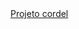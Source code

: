 
<html>
<header>
<meta charset="UTF-8">
</header>
<body>
<a href="https://diegocsil.github.io/projeto-cordel/" target="_blank">Projeto cordel</a>
</body>
</html>
